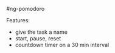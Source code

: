 #ng-pomodoro

Features:
- give the task a name
- start, pause, reset
- countdown timer on a 30 min interval
